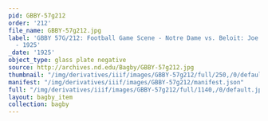 ```yaml
---
pid: GBBY-57g212
order: '212'
file_name: GBBY-57g212.jpg
label: 'GBBY 57G/212: Football Game Scene - Notre Dame vs. Beloit: Joe Prelli Touchdown
  - 1925'
_date: '1925'
object_type: glass plate negative
source: http://archives.nd.edu/Bagby/GBBY-57g212.jpg
thumbnail: "/img/derivatives/iiif/images/GBBY-57g212/full/250,/0/default.jpg"
manifest: "/img/derivatives/iiif/images/GBBY-57g212/manifest.json"
full: "/img/derivatives/iiif/images/GBBY-57g212/full/1140,/0/default.jpg"
layout: bagby_item
collection: bagby
---
```


